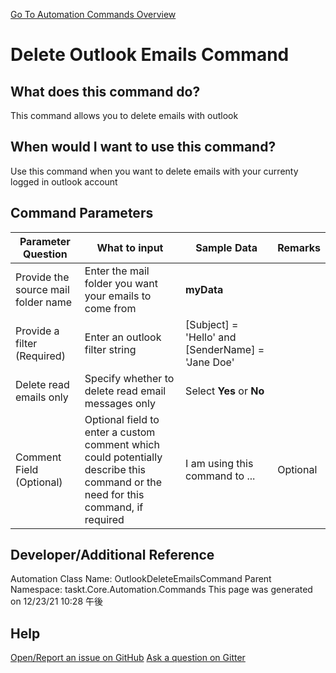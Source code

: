 <!--TITLE: Delete Outlook Emails Command -->
<!-- SUBTITLE: a command in the Outlook Commands group. -->
[Go To Automation Commands Overview](/automation-commands.md)


# Delete Outlook Emails Command


## What does this command do?
This command allows you to delete emails with outlook


## When would I want to use this command?
Use this command when you want to delete emails with your currenty logged in outlook account


## Command Parameters
| Parameter Question   	| What to input  	|  Sample Data 	| Remarks  	|
| ---                    | ---               | ---           | ---       |
|Provide the source mail folder name|Enter the mail folder you want your emails to come from|**myData**||
|Provide a filter (Required)|Enter an outlook filter string|[Subject] = 'Hello' and [SenderName] = 'Jane Doe'||
|Delete read emails only|Specify whether to delete read email messages only|Select **Yes** or **No**||
|Comment Field (Optional)|Optional field to enter a custom comment which could potentially describe this command or the need for this command, if required|I am using this command to ...|Optional|










## Developer/Additional Reference
Automation Class Name: OutlookDeleteEmailsCommand
Parent Namespace: taskt.Core.Automation.Commands
This page was generated on 12/23/21 10:28 午後


## Help
[Open/Report an issue on GitHub](https://github.com/saucepleez/taskt/issues/new)
[Ask a question on Gitter](https://gitter.im/taskt-rpa/Lobby)
